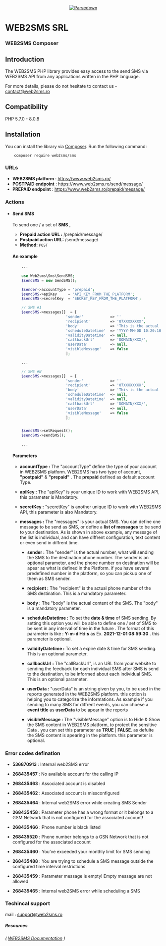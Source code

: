 <div align="center"><a href="https://www.web2sms.ro"><img alt="Parsedown" src="https://www.web2sms.ro/assets/themes/public/images/front/logo.png" /></a></div>

# WEB2SMS SRL
### WEB2SMS Composer

## Introduction

The WEB2SMS PHP library provides easy access to the send SMS via WEB2SMS API from any
applications written in the PHP language.

For more details, please do not hesitate to contact us - contact@web2sms.ro

## Compatibility
PHP 5.7.0 - 8.0.8

## Installation 

You can install the library via [Composer](http://getcomposer.org/). Run the following command:

```
    composer require web2sms/sms
```

### URLs
* **WEB2SMS platform** : <https://www.web2sms.ro/>
* **POSTPAID endpoint** : <https://www.web2sms.ro/send/message/>
* **PREPAID endpoint**  : <https://www.web2sms.ro/prepaid/message/>



### Actions
* #### **Send SMS**
        
    To send one / a set of **SMS** ,

    * **Prepaid action URL :** /prepaid/message/
    * **Postpaid action URL:** /send/message/
    * **Method:** `POST`    
    
        
    #### An example

    ```php
        ...
        
        use Web2sms\Sms\SendSMS;
        $sendSMS = new SendSMS();

        $sender->accountType = 'prepaid';                                 // postpaid | prepaid          // Optional
        $sendSMS->apiKey     = 'API_KEY_FROM_THE_PLATFORM';               // ApiKey from Platform        // Mandatory
        $sendSMS->secretKey  = 'SECRET_KEY_FROM_THE_PLATFORM';            // secretKey from Platform     // Mandatory

        // SMS #1
        $sendSMS->messages[]  = [
                            'sender'            => ''          ,          // who send the SMS             // Optional
                            'recipient'         => '07XXXXXXXX',          // who receive the SMS          // Mandatory
                            'body'              => 'This is the actual content of SMS nr one',            // Mandatory
                            'scheduleDatetime'  => 'YYYY-MM-DD 10:20:10', // Date & Time to send SMS      // Optional
                            'validityDatetime'  => null,                  // Date & Time of expire SMS    // Optional
                            'callbackUrl'       => 'DOMAIN/XXX/',         // Full callback URL            // Optional    
                            'userData'          => null,                  // User data                    // Optional
                            'visibleMessage'    => false                  // false / True                 // Optional
                            ];

        ...

        // SMS #N
        $sendSMS->messages[]  = [
                            'sender'            => ''          ,          // who send the SMS             // Optional
                            'recipient'         => '07XXXXXXXX',          // who receive the SMS          // Mandatory
                            'body'              => 'This is the actual content of SMS nr N'               // Mandatory
                            'scheduleDatetime'  => null,                  // Date & Time to send SMS      // Optional
                            'validityDatetime'  => null,                  // Date & Time of expire SMS    // Optional
                            'callbackUrl'       => 'DOMAIN/XXX/',         // Full callback URL            // Optional    
                            'userData'          => null,                  // User data                    // Optional
                            'visibleMessage'    => false                  // false / True                 // Optional
                            ];


        $sendSMS->setRequest();
        $sendSMS->sendSMS();

        ...
    ```
    #### Parameters
    * **accountType :** The "accountType" define the type of your account in WEB2SMS platform. WEB2SMS has two type of account, **"postpaid"** & **"prepaid"** . The **prepaid** defined as default account Type.
    * **apiKey      :** The "apiKey" is your unique ID to work with WEB2SMS API, this parameter is Mandatory.
    * **secretKey   :** "secretKey" is another unique ID to work with WEB2SMS API, this parameter is also Mandatory.
    * **messages    :** The "messages" is your actual SMS. You can define one message to be send as SMS, or define a **list of messages** to be send to your destination. As is shown in above example, any message of the list is individual, and can have diffrent configuration, text content or even send in diffrent time.
    
       * **sender           :** The "sender" is the actual number, what will sending the SMS to the destination phone number. The sender is an optional parameter, and the phone number on destination will be apear as what is defined in the Platform. if you have several predefined number in the platform, so you can pickup one of them as SMS sender. 

       * **recipient        :** The "recipient" is the actual phone number of the SMS destination. This is a mandatory parameter.
       * **body             :** The "body" is the actual content of the SMS. The "body" is a mandatory parameter.
       * **scheduleDatetime :** To set the **date & time** of SMS sending. By setting this option you will be able to define one / set of SMS  to be sent in any interval of time in the future . The format of this parameter is like : **Y-m-d H:i:s** as Ex. **2021-12-01 08:59:30**  . this parameter is optional.
       * **validityDatetime :**  To set a expire date & time for SMS sending. This is an optional parameter.
       * **callbackUrl      :** The "callBackUrl", is an URL from your website to sending the feedback for each individual SMS  after SMS is send to the destination, to be informed about each individual SMS. This is an optional parameter.
       * **userData         :** "userData" is an string given by you, to be used in the reports generated in the WEB2SMS platform. this option is helping you to categorize the informations. As example if you sending to many SMS for diffrent events, you can choese a **event title** as **userData** to be apear in the reports  
      * **visibleMessage    :** The "visibleMessage" option is to Hide & Show the SMS content in WEB2SMS platform, to protect the sensitive Data . you can set this parameter as **TRUE** | **FALSE**. as defulte the SMS content is apearing in the platform. this parameter is optional.

### Error codes defination

* **536870913** : Internal web2SMS error 
* **268435457** : No available account for the calling IP                             
* **268435463** : Associated account is disabled  
* **268435462** : Associated account is missconfigured                                  
* **268435464** : Internal web2SMS error while creating SMS Sender                                   
* **268435458** : Parameter phone has a wrong format or it belongs to a GSM.Network that is not configured for the associated account!                                               
        
* **268435466** : Phone number is black listed
* **268435520** : Phone number belongs to a GSN Network that is not configured for the associated account 
* **268435460** : You’ve exceeded your monthly limit for SMS sending
* **268435488** : You are trying to schedule a SMS message outside the configured time interval restrictions
* **268435459** : Parameter message is empty! Empty message are not allowed 
* **268435465** : Internal web2SMS error while scheduling a SMS


### Techincal support
mail : support@web2sms.ro


##### Resources
###### ( <a href="https://sites.google.com/a/netopia-system.com/wiki-web2sms/api-web2sms-rest-client" target="_blank">WEB2SMS Documentation</a> )

